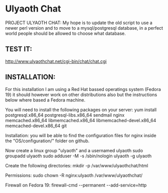 Ulyaoth Chat
============

PROJECT ULYAOTH CHAT:
My hope is to update the old script to use a newer perl version and to move to a mysql/postgresql database, in a perfect world people should be allowed to choose what database.

TEST IT:
-------

http://www.ulyaothchat.net/cgi-bin/chat/chat.cgi

INSTALLATION:
-------

For this installation I am using a Red Hat bassed operatings system (Fedora 19) it should however work on other distributions also but the instructions below where based a Fedora machine.

You will need to install the following packages on your server:
yum install postgresql.x86_64 postgresql-libs.x86_64 sendmail nginx memcached.x86_64 libmemcached.x86_64 libmemcached-devel.x86_64 memcached-devel.x86_64 git 

Installation:
you will be able to find the configuration files for nginx inside the "OS/configuration/" folder on github.

Now create a linux group "ulyaoth" and a usernamed ulyaoth
sudo groupadd ulyaoth
sudo adduser -M -s /sbin/nologin ulyaoth -g ulyaoth

Create the following directories:
mkdir -p /var/www/ulyaothchat/html

Permissions:
sudo chown -R nginx:ulyaoth /var/www/ulyaothchat/

Firewall on Fedora 19:
firewall-cmd --permanent --add-service=http



